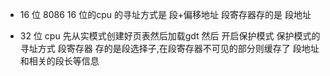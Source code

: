 - 16 位 8086 
16 位的cpu 的寻址方式是 段+偏移地址 
段寄存器存的是 段地址 

- 32 位  cpu 
先从实模式创建好页表然后加载gdt 然后 开启保护模式 
保护模式的寻址方式 
段寄存器 存的是段选择子,在段寄存器不可见的部分则缓存了 段地址和相关的段长等信息 

